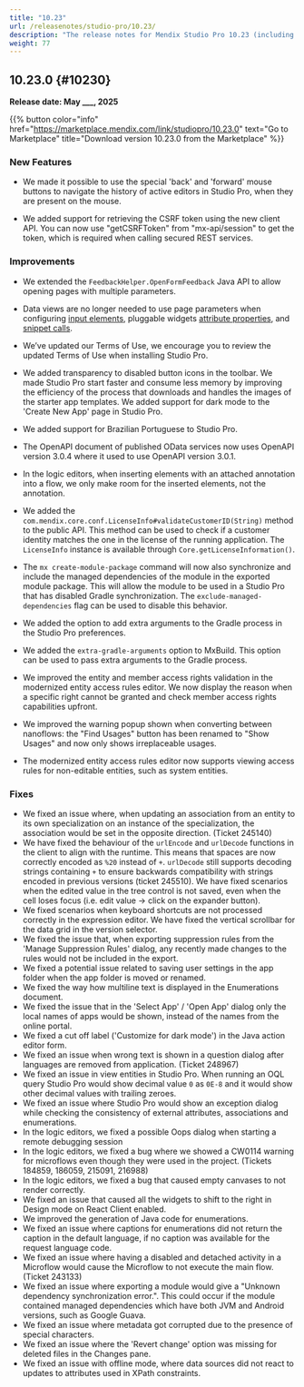 ```yaml
---
title: "10.23"
url: /releasenotes/studio-pro/10.23/
description: "The release notes for Mendix Studio Pro 10.23 (including all patches) with details on new features, bug fixes, and known issues."
weight: 77
---
```

## 10.23.0 {#10230}

**Release date: May ___, 2025**

{{% button color="info" href="https://marketplace.mendix.com/link/studiopro/10.23.0" text="Go to Marketplace" title="Download version 10.23.0 from the Marketplace" %}}

### New Features

- We made it possible to use the special 'back' and 'forward' mouse buttons to navigate the history of active editors in Studio Pro, when they are present on the mouse.

- We added support for retrieving the CSRF token using the new client API. You can now use "getCSRFToken" from "mx-api/session" to get the token, which is required when calling secured REST services.

### Improvements


- We extended the `FeedbackHelper.OpenFormFeedback` Java API to allow opening pages with multiple parameters.

- Data views are no longer needed to use page parameters when configuring [input elements](https://docs.mendix.com/refguide/input-widgets/), pluggable widgets [attribute properties](https://docs.mendix.com/apidocs-mxsdk/apidocs/pluggable-widgets-property-types/#attribute), and [snippet calls](https://docs.mendix.com/refguide/snippet-call/#snippet-settings).
- We’ve updated our Terms of Use, we encourage you to review the updated Terms of Use when installing Studio Pro.
- We added transparency to disabled button icons in the toolbar.
We made Studio Pro start faster and consume less memory by improving the efficiency of the process that downloads and handles the images of the starter app templates.
We added support for dark mode to the 'Create New App' page in Studio Pro.
- We added support for Brazilian Portuguese to Studio Pro.
- The OpenAPI document of published OData services now uses OpenAPI version 3.0.4 where it used to use OpenAPI version 3.0.1.
- In the logic editors, when inserting elements with an attached annotation into a flow, we only make room for the inserted elements, not the annotation.
- We added the `com.mendix.core.conf.LicenseInfo#validateCustomerID(String)` method to the public API. This method can be used to check if a customer identity matches the one in the license of the running application. The `LicenseInfo` instance is available through `Core.getLicenseInformation()`.
- The `mx create-module-package` command will now also synchronize and include the managed dependencies of the module in the exported module package. This will allow the module to be used in a Studio Pro that has disabled Gradle synchronization. The `exclude-managed-dependencies` flag can be used to disable this behavior.
- We added the option to add extra arguments to the Gradle process in the Studio Pro preferences.
- We added the `extra-gradle-arguments` option to MxBuild. This option can be used to pass extra arguments to the Gradle process.
- We improved the entity and member access rights validation in the modernized entity access rules editor. We now display the reason when a specific right cannot be granted and check member access rights capabilities upfront.

- We improved the warning popup shown when converting between nanoflows: the "Find Usages" button has been renamed  to "Show Usages" and now only shows irreplaceable usages.
- The modernized entity access rules editor now supports viewing access rules for non-editable entities, such as system entities.

### Fixes


- We fixed an issue where, when updating an association from an entity to its own specialization on an instance of the specialization, the association would be set in the opposite direction. (Ticket 245140)
- We have fixed the behaviour of the `urlEncode` and `urlDecode` functions in the client to align with the runtime. This means that spaces are now correctly encoded as `%20` instead of `+`. `urlDecode` still supports decoding strings containing `+` to ensure backwards compatibility with strings encoded in previous versions (ticket 245510).
We have fixed scenarios when the edited value in the tree control is not saved, even when the cell loses focus (i.e. edit value -> click on the expander button).
- We fixed scenarios when keyboard shortcuts are not processed correctly in the expression editor.
We have fixed the vertical scrollbar for the data grid in the version selector.
- We fixed the issue that, when exporting suppression rules from the 'Manage Suppression Rules' dialog, any recently made changes to the rules would not be included in the export.
- We fixed a potential issue related to saving user settings in the app folder when the app folder is moved or renamed.
- We fixed the way how multiline text is displayed in the Enumerations document.
- We fixed the issue that in the 'Select App' / 'Open App' dialog only the local names of apps would be shown, instead of the names from the online portal.
- We fixed a cut off label ('Customize for dark mode') in the Java action editor form.
- We fixed an issue when wrong text is shown in a question dialog after languages are removed from application. (Ticket 248967)
- We fixed an issue in view entities in Studio Pro. When running an OQL query Studio Pro would show decimal value `0` as `0E-8` and it would show other decimal values with trailing zeroes.
- We fixed an issue where Studio Pro would show an exception dialog while checking the consistency of external attributes, associations and enumerations.
- In the logic editors, we fixed a possible Oops dialog when starting a remote debugging session
- In the logic editors, we fixed a bug where we showed a CW0114 warning for microflows even though they were used in the project. (Tickets 184859, 186059, 215091, 216988)
- In the logic editors, we fixed a bug that caused empty canvases to not render correctly.
- We fixed an issue that caused all the widgets to shift to the right in Design mode on React Client enabled.
- We improved the generation of Java code for enumerations. 
- We fixed an issue where captions for enumerations did not return the caption in the default language, if no caption was available for the request language code.
- We fixed an issue where having a disabled and detached activity in a Microflow would cause the Microflow to not execute the main flow. (Ticket 243133)
- We fixed an issue where exporting a module would give a "Unknown dependency synchronization error.". This could occur if the module contained managed dependencies which have both JVM and Android versions, such as Google Guava.
- We fixed an issue where metadata got corrupted due to the presence of special characters.
- We fixed an issue where the 'Revert change' option was missing for deleted files in the Changes pane.
- We fixed an issue with offline mode, where data sources did not react to updates to attributes used in XPath constraints.
